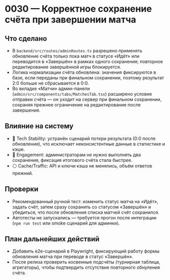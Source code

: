 # 0030 — Корректное сохранение счёта при завершении матча

## Что сделано
- В `backend/src/routes/adminRoutes.ts` разрешено применять обновление счёта только пока матч в статусе «Идёт» или переводится в «Завершён» в рамках одного сохранения; повторное редактирование завершённой игры блокируется.
- Логика нормализации счёта обновлена: значения фиксируются в базе, если переданы при финальном сохранении, поэтому результат 2:0 больше не сбрасывается в 0:0.
- Во вкладке «Матчи» админ-панели (`admin/src/components/tabs/MatchesTab.tsx`) расширено условие отправки счёта — он уходит на сервер при финальном сохранении, сохраняя прежнее ограничение на редактирование после завершения.

## Влияние на систему
- 🔴 Tech Stability: устранён сценарий потери результата (0:0 после обновления), что исключает неконсистентные данные в статистике и кэше.
- 🔵 Engagement: администраторам не нужно выполнять два сохранения, фиксация итогового счёта стала быстрее.
- ⚪ Cache/Traffic: API и ключи кэша не менялись, объём ответов прежний.

## Проверки
- Рекомендованный ручной тест: изменить статус матча на «Идёт», задать счёт, затем сразу сохранить со статусом «Завершён» и убедиться, что после обновления списка матчей счёт сохранился.
- Автотесты не запускались — требуется прогон после интеграции (`npm run test` или smoke сценарий для админки).

## План дальнейших действий
- Добавить e2e-сценарий в Playwright, фиксирующий работу формы обновления матча при переводе в статус «Завершён».
- После релиза проверить косвенные подсчёты (турнирная таблица, агрегаторы), чтобы подтвердить отсутствие повторного обнуления счёта.
